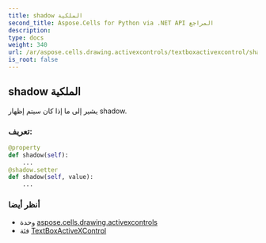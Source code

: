 ```yaml
---
title: shadow الملكية
second_title: Aspose.Cells for Python via .NET API المراجع
description:
type: docs
weight: 340
url: /ar/aspose.cells.drawing.activexcontrols/textboxactivexcontrol/shadow/
is_root: false
---
```

##  shadow الملكية

يشير إلى ما إذا كان سيتم إظهار shadow.
###  تعريف:
```python
@property
def shadow(self):
    ...
@shadow.setter
def shadow(self, value):
    ...
```

###  أنظر أيضا
* وحدة [aspose.cells.drawing.activexcontrols](../../)
* فئة [TextBoxActiveXControl](/cells/python-net/ar/aspose.cells.drawing.activexcontrols/textboxactivexcontrol)
